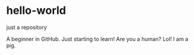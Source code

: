 hello-world
==========
just a repository

A beginner in GitHub. Just starting to learn!
Are you a human? Lol! I am a pig.
